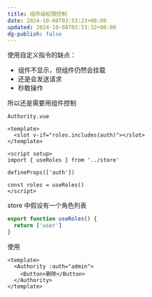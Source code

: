 ```yaml
---
title: 组件级权限控制
date: 2024-10-08T03:53:23+08:00
updated: 2024-10-08T03:53:32+08:00
dg-publish: false
---
```


使用自定义指令的缺点：

- 组件不显示，但组件仍然会挂载
- 还是会发送请求
- 秒敢操作

所以还是需要用组件控制

`Authority.vue`

```vue
<template>
  <slot v-if="roles.includes(auth)"></slot>
</template>

<script setup>
import { useRoles } from '../store'

defineProps(['auth'])

const roles = useRoles()
</script>
```

store 中假设有一个角色列表

```js
export function useRoles() {
  return ['user']
}
```

使用

```vue
<template>
  <Authority :auth="admin">
    <Button>删除</Button>
  </Authority>
</template>
```

